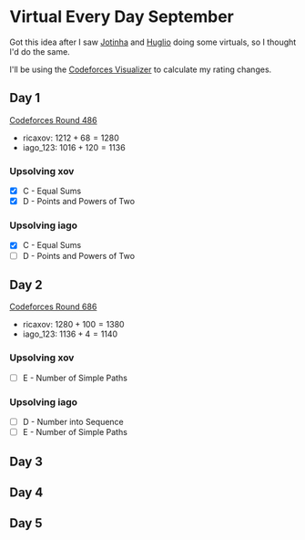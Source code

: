 # Virtual Every Day September

Got this idea after I saw [Jotinha](https://codeforces.com/profile/Jotinha) and [Huglio](https://codeforces.com/profile/huglio) doing some virtuals, so I thought I'd do the same.

I'll be using the [Codeforces Visualizer](https://cfviz.netlify.app/virtual-rating-change.html) to calculate my rating changes.

## Day 1
[Codeforces Round 486](https://codeforces.com/contest/988)

- ricaxov: $1212 + 68 = 1280$
- iago_123: $1016 + 120 = 1136$
  
### Upsolving xov

- [X] C - Equal Sums
- [X] D - Points and Powers of Two

### Upsolving iago

- [X] C - Equal Sums
- [ ] D - Points and Powers of Two

## Day 2
[Codeforces Round 686](https://codeforces.com/contest/1454)

- ricaxov: $1280 + 100 = 1380$
- iago_123: $1136 + 4 = 1140$
  
### Upsolving xov

- [ ] E - Number of Simple Paths

### Upsolving iago

- [ ] D - Number into Sequence
- [ ] E - Number of Simple Paths

## Day 3

## Day 4

## Day 5

